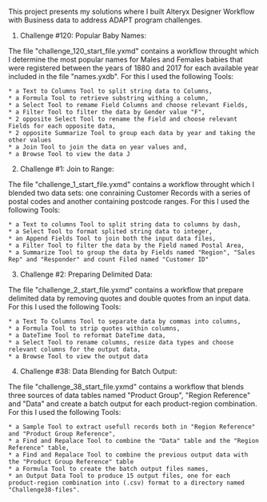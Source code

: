 
This project presents my solutions where I built Alteryx Designer Workflow with Business data to address ADAPT program challenges.


1. Challenge #120: Popular Baby Names:
 
The file "challenge_120_start_file.yxmd" contains a workflow throught which I determine the most popular names for Males and Females babies that were registered between the years of 1880 and 2017 for each available year included in the file "names.yxdb". For this I used the following Tools:

    * a Text to Columns Tool to split string data to Columns,
    * a Formula Tool to retrieve substring withing a column,
    * a Select Tool to remame Field Columns and choose relevant Fields,
    * a Filter Tool to filter the data by Gender value "F",
    * 2 opposite Select Tool to rename the Field and choose relevant Fields for each opposite data,
    * 2 opposite Summarize Tool to group each data by year and taking the other values
    * a Join Tool to join the data on year values and,
    * a Browse Tool to view the data J          


2. Challenge #1: Join to Range:

The file "challenge_1_start_file.yxmd" contains a workflow throught which I blended two data sets: one conraining Customer Records with a series of postal codes and another containing postcode ranges. For this I used the following Tools:

    * a Text to columns Tool to split string data to columns by dash,
    * a Select Tool to format splited string data to integer,
    * an Append Fields Tool to join both the input data files,
    * a Filter Tool to filter the data by the Field named Postal Area,
    * a Summarize Tool to group the data by Fields named "Region", "Sales Rep" and "Responder" and count Filed named "Customer ID"      


3. Challenge #2: Preparing Delimited Data:

The file "challenge_2_start_file.yxmd" contains a workflow that prepare delimited data by removing quotes and double quotes from an input data. For this I used the following Tools:

    * a Text To Columns Tool to separate data by commas into columns, 
    * a Formula Tool to strip quotes within columns,
    * a DateTime Tool to reformat DateTime data,
    * a Select Tool to rename columns, resize data types and choose relevant columns for the output data,
    * a Browse Tool to view the output data
 

4. Challenge #38: Data Blending for Batch Output:

The file "challenge_38_start_file.yxmd" contains a workflow that blends three sources of data tables named "Product Group", "Region Reference" and "Data" and create a batch output for each product-region combination. For this I used the following Tools:

    * a Sample Tool to extract usefull records both in "Region Reference" and "Product Group Reference",
    * a Find and Repalace Tool to combine the "Data" table and the "Region Reference" table,
    * a Find and Repalace Tool to combine the previous output data with the "Product Group Reference" table
    * a Formula Tool to create the batch output files names,
    * an Output Data Tool to produce 15 output files, one for each product-region combination into (.csv) format to a directory named "Challenge38-files".


